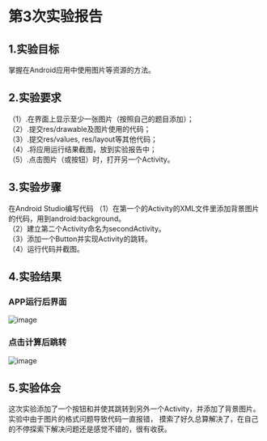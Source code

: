 # 第3次实验报告
## 1.实验目标
掌握在Android应用中使用图片等资源的方法。

## 2.实验要求

  （1）.在界面上显示至少一张图片（按照自己的题目添加）；  
  （2）.提交res/drawable及图片使用的代码；  
  （3）.提交res/values, res/layout等其他代码；  
  （4）.将应用运行结果截图，放到实验报告中；  
  （5）.点击图片（或按钮）时，打开另一个Activity。 
## 3.实验步骤
在Android Studio编写代码
 （1）在第一个的Activity的XML文件里添加背景图片的代码，用到android:background。   
 （2）建立第二个Activity命名为secondActivity。  
 （3）添加一个Button并实现Activity的跳转。  
 （4）运行代码并截图。  
## 4.实验结果
### APP运行后界面
![image](https://github.com/BoliChen/android-labs-2018/blob/master/com1614080901106/jt3-1.png)
### 点击计算后跳转
![image](https://github.com/BoliChen/android-labs-2018/blob/master/com1614080901106/jt3-2.png)
## 5.实验体会
这次实验添加了一个按钮和并使其跳转到另外一个Activity，并添加了背景图片。实验中由于图片的格式问题导致代码一直报错，
摸索了好久总算解决了，在自己的不停探索下解决问题还是感觉不错的，很有收获。


